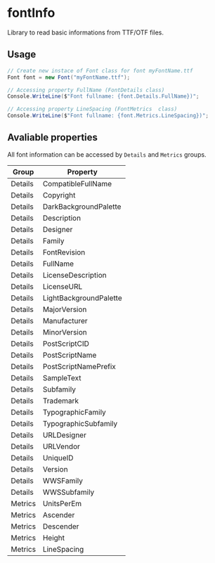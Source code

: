 # fontInfo
Library to read basic informations from TTF/OTF files.

## Usage

```csharp
// Create new instace of Font class for font myFontName.ttf
Font font = new Font("myFontName.ttf");

// Accessing property FullName (FontDetails class)
Console.WriteLine($"Font fullname: {font.Details.FullName})";            

// Accessing property LineSpacing (FontMetrics  class)
Console.WriteLine($"Font fullname: {font.Metrics.LineSpacing})";

```

## Avaliable properties 
All font information can be accessed by ``Details`` and ``Metrics`` groups.

|Group|Property|
|---|---|
| Details |CompatibleFullName|
| Details |Copyright |
| Details |DarkBackgroundPalette |
| Details |Description |
| Details |Designer |
| Details |Family |
| Details |FontRevision |
| Details |FullName |
| Details |LicenseDescription |
| Details |LicenseURL |
| Details |LightBackgroundPalette |
| Details |MajorVersion |
| Details |Manufacturer |
| Details |MinorVersion |
| Details |PostScriptCID |
| Details |PostScriptName |
| Details |PostScriptNamePrefix  |
| Details |SampleText |
| Details |Subfamily |
| Details |Trademark |
| Details |TypographicFamily | 
| Details |TypographicSubfamily |
| Details |URLDesigner |
| Details |URLVendor |
| Details |UniqueID |
| Details |Version |
| Details |WWSFamily |
| Details |WWSSubfamily |
| Metrics |UnitsPerEm |
| Metrics |Ascender |
| Metrics |Descender |
| Metrics |Height |
| Metrics |LineSpacing |
